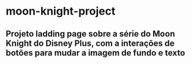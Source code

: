 # moon-knight-project

## Projeto ladding page sobre a série do Moon Knight do Disney Plus, com a interações de botões para mudar a imagem de fundo e texto

